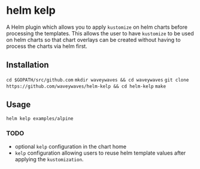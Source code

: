 # helm kelp

A Helm plugin which allows you to apply `kustomize` on helm charts before processing the templates. This allows the user to have `kustomize` to be used on helm charts so that chart overlays can be created without having to process the charts via helm first. 

## Installation

`cd $GOPATH/src/github.com`
`mkdir waveywaves && cd waveywaves`
`git clone https://github.com/waveywaves/helm-kelp && cd helm-kelp`
`make`

## Usage 

`helm kelp examples/alpine`

### TODO

* optional `kelp` configuration in the chart home
* `kelp` configuration allowing users to reuse helm template values after applying the `kustomization`.
